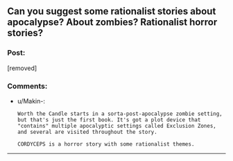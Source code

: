 ## Can you suggest some rationalist stories about apocalypse? About zombies? Rationalist horror stories?

### Post:

[removed]

### Comments:

- u/Makin-:
  ```
  Worth the Candle starts in a sorta-post-apocalypse zombie setting, but that's just the first book. It's got a plot device that "contains" multiple apocalyptic settings called Exclusion Zones, and several are visited throughout the story.

  CORDYCEPS is a horror story with some rationalist themes.
  ```

---

